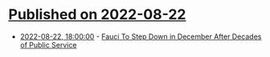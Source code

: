 # [Published on 2022-08-22](index.md)

* [2022-08-22, 18:00:00](https://news.slashdot.org/story/22/08/22/1754244/fauci-to-step-down-in-december-after-decades-of-public-service?utm_source=rss1.0mainlinkanon&utm_medium=feed) - [Fauci To Step Down in December After Decades of Public Service](https://news.slashdot.org/story/22/08/22/1754244/fauci-to-step-down-in-december-after-decades-of-public-service?utm_source=rss1.0mainlinkanon&utm_medium=feed)
